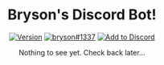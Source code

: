 <div align='center'>
  
# Bryson's Discord Bot! 
[![Version](https://img.shields.io/github/package-json/v/xperthobbit/brysonBot?style=flat-square)](https://github.com/Xperthobbit/brysonBot/blob/master/package.json) [![bryson#1337](https://img.shields.io/badge/Happiness-Okay-yellow?style=flat-square&logo=Discord)](https://xperthobbit.com) [![Add to Discord](https://img.shields.io/badge/Add-to%20Discord-blue)](https://discordapp.com/oauth2/authorize?client_id=613143901087334422&scope=bot&permission=8 'Add me to your server!')

Nothing to see yet. Check back later...


</div>
